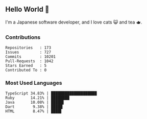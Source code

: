 ## Hello World 👋

I'm a Japanese software developer, and I love cats 😺 and tea 🫖.

### Contributions

    Repositories   : 173
    Issues         : 727
    Commits        : 10201
    Pull-Requests  : 1042
    Stars Earned   : 5
    Contributed To : 0

### Most Used Languages

    TypeScript 34.83% | ████████████████████
    Ruby       14.21% | ████████
    Java       10.08% | █████▌
    Dart        9.38% | █████
    HTML        8.47% | ████▌
